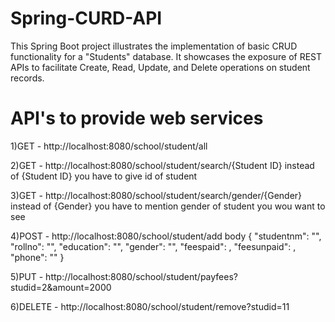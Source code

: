# Spring-CURD-API
This Spring Boot project illustrates the implementation of basic CRUD functionality for a "Students" database. It showcases the exposure of REST APIs to facilitate Create, Read, Update, and Delete operations on student records.

# API's to provide web services
1)GET - http://localhost:8080/school/student/all

2)GET - http://localhost:8080/school/student/search/{Student ID} instead of {Student ID} you have to give id of student

3)GET - http://localhost:8080/school/student/search/gender/{Gender} instead of {Gender} you have to mention gender of student you wou want to see

4)POST - http://localhost:8080/school/student/add body { "studentnm": "", "rollno": "", "education": "", "gender": "", "feespaid": , "feesunpaid": , "phone": "" }

5)PUT - http://localhost:8080/school/student/payfees?studid=2&amount=2000

6)DELETE - http://localhost:8080/school/student/remove?studid=11
